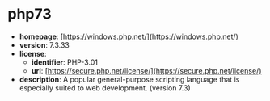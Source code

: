 # php73

- **homepage**: [https://windows.php.net/](https://windows.php.net/)
- **version**: 7.3.33
- **license**:
  - **identifier**: PHP-3.01
  - **url**: [https://secure.php.net/license/](https://secure.php.net/license/)
- **description**: A popular general-purpose scripting language that is especially suited to web development. (version 7.3)

